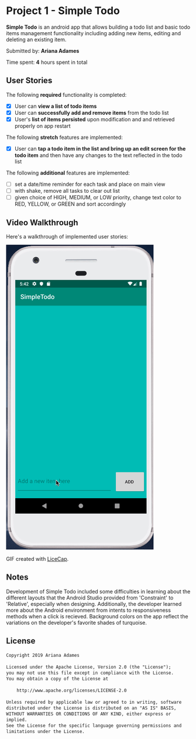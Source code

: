 # Project 1 - **Simple Todo**

**Simple Todo** is an android app that allows building a todo list and basic todo items management functionality including adding new items, editing and deleting an existing item.

Submitted by: **Ariana Adames**

Time spent: **4** hours spent in total

## User Stories

The following **required** functionality is completed:

* [x] User can **view a list of todo items**
* [x] User can **successfully add and remove items** from the todo list
* [x] User's **list of items persisted** upon modification and and retrieved properly on app restart

The following **stretch** features are implemented:

* [x] User can **tap a todo item in the list and bring up an edit screen for the todo item** and then have any changes to the text reflected in the todo list

The following **additional** features are implemented:

* [ ] set a date/time reminder for each task and place on main view
* [ ] with shake, remove all tasks to clear out list
* [ ] given choice of HIGH, MEDIUM, or LOW priority, change text color to RED, YELLOW, or GREEN and sort accordingly

## Video Walkthrough

Here's a walkthrough of implemented user stories:

<img src= walkthroughSimpleTodo.gif title='Video Walkthrough' width='' alt='Video Walkthrough' />

GIF created with [LiceCap](http://www.cockos.com/licecap/).

## Notes

Development of Simple Todo included some difficulties in learning about the different layouts that the Android Studio provided from 'Constraint' to 'Relative', especially when designing. Additionally, the developer learned more about the Android environment from intents to responsiveness methods when a click is recieved. Background colors on the app reflect the variations on the developer's favorite shades of turquoise. 


## License

    Copyright 2019 Ariana Adames

    Licensed under the Apache License, Version 2.0 (the "License");
    you may not use this file except in compliance with the License.
    You may obtain a copy of the License at

        http://www.apache.org/licenses/LICENSE-2.0

    Unless required by applicable law or agreed to in writing, software
    distributed under the License is distributed on an "AS IS" BASIS,
    WITHOUT WARRANTIES OR CONDITIONS OF ANY KIND, either express or implied.
    See the License for the specific language governing permissions and
    limitations under the License.
